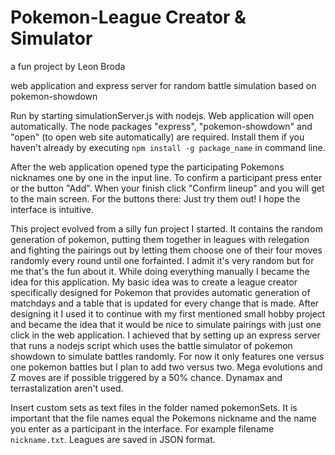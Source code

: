 # Pokemon-League Creator & Simulator
a fun project by Leon Broda

web application and express server for random battle simulation based on pokemon-showdown

Run by starting simulationServer.js with nodejs. Web application will open automatically. The node packages "express", "pokemon-showdown" and "open" (to open web site automatically) are required. Install them if you haven't already by executing `npm install -g package_name` in command line.

After the web application opened type the participating Pokemons nicknames one by one in the input line. To confirm a participant press enter or the button "Add". When your finish click "Confirm lineup" and you will get to the main screen. For the buttons there: Just try them out! I hope the interface is intuitive.

This project evolved from a silly fun project I started. It contains the random generation of pokemon, putting them together in leagues with relegation and fighting the pairings out by letting them choose one of their four moves randomly every round until one forfainted. I admit it's very random but for me that's the fun about it. While doing everything manually I became the idea for this application. My basic idea was to create a league creator specifically designed for Pokemon that provides automatic generation of matchdays and a table that is updated for every change that is made. After designing it I used it to continue with my first mentioned small hobby project and became the idea that it would be nice to simulate pairings with just one click in the web application. I achieved that by setting up an express server that runs a nodejs script which uses the battle simulator of pokemon showdown to simulate battles randomly. For now it only features one versus one pokemon battles but I plan to add two versus two. Mega evolutions and Z moves are if possible triggered by a 50% chance. Dynamax and terrastalization aren't used.

Insert custom sets as text files in the folder named pokemonSets. It is important that the file names equal the Pokemons nickname and the name you enter as a participant in the interface. For example filename `nickname.txt`. Leagues are saved in JSON format.
